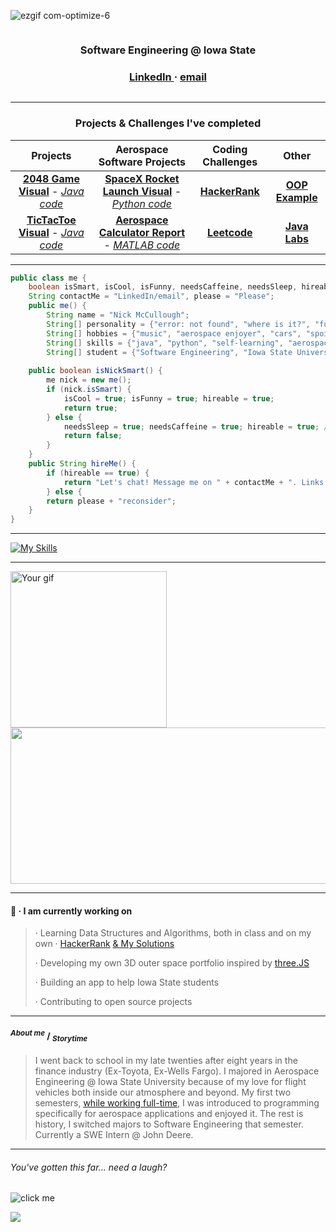 ![ezgif com-optimize-6](https://user-images.githubusercontent.com/91184284/233212165-f45b6b97-c9b6-4aec-8ba5-b64562d7b5a0.gif)

<div style="display: flex; align-items: center;">
  <div style="flex: 1;">
    <h3><p align="center"> Software Engineering @ Iowa State </p></h2>
	<h3><p align="center"> <a href="https://www.linkedin.com/in/mccnick/">LinkedIn </a> · <a href="mailto:nickmcc@iastate.edu"> email</a> </p></h2>
	</div>
</div>

_______

### <p align="center"> Projects & Challenges I've completed </p> 


| Projects  | Aerospace Software Projects |  Coding Challenges   | Other |
| :-------------: | :-------------: | :-------------: | :-------------: |
| <a href="https://user-images.githubusercontent.com/91184284/232322694-6c8ceb66-9118-4066-a43c-5214a4083cb1.gif">**2048 Game Visual**</a> - <a href="https://github.com/mccnick/COMS-227/blob/main/HW3/HW03/src/hw3/ConnectGame.java">*Java code*</a>  | <a href="https://user-images.githubusercontent.com/91184284/232335618-21af470a-1634-4918-bc83-1c0c69ed4133.gif">**SpaceX Rocket Launch Visual**</a> - <a href="https://github.com/mccnick/AERE-160/blob/main/SpaceXRocketSimulation.py">*Python code*</a> | <a href="https://github.com/mccnick/HackerRank-Solutions">**HackerRank**</a> | <a href="https://github.com/mccnick/COMS-227/blob/main/HW2/HW02/src/hw2/ThreeCushion.java">**OOP Example**</a>
| <a href="https://user-images.githubusercontent.com/91184284/229703311-da007f9a-ea7c-4629-a577-32b01e902073.gif">**TicTacToe Visual**</a> - <a href="https://github.com/mccnick/TicTacToe/blob/main/TicTacToe/src/zzzTicTacToe/TicTacToe.java">*Java code*</a>  |  <a href="https://github.com/mccnick/DensityAltitudeCalculator/blob/main/Nick%20McCullough%20-%20Project%201.pdf">**Aerospace Calculator Report**</a> - <a href="https://github.com/mccnick/DensityAltitudeCalculator/blob/main/DensityAltCalc.m">*MATLAB code*</a>    | <a href="https://github.com/mccnick/Leetcode-Solutions">**Leetcode**</a> | <a href="https://github.com/mccnick/COMS-227">**Java Labs**</a>


_______

```java
public class me {
	boolean isSmart, isCool, isFunny, needsCaffeine, needsSleep, hireable; 
	String contactMe = "LinkedIn/email", please = "Please";
	public me() {
		String name = "Nick McCullough";
		String[] personality = {"error: not found", "where is it?", "funny", "motivated"};
		String[] hobbies = {"music", "aerospace enjoyer", "cars", "spoiling doggo", "gaming"};
		String[] skills = {"java", "python", "self-learning", "aerospace background", "leadership", "teamwork"};
		String[] student = {"Software Engineering", "Iowa State University", "expected graduation 2025"};
		
	public boolean isNickSmart() {
		me nick = new me();
		if (nick.isSmart) {
			isCool = true; isFunny = true; hireable = true;
			return true;
		} else {
			needsSleep = true; needsCaffeine = true; hireable = true; // please hire me anyway
			return false;
		} 
	}
	public String hireMe() {
		if (hireable == true) {
			return "Let's chat! Message me on " + contactMe + ". Links above :)";
		} else {
		return please + "reconsider";
	}
}
```

_______

[![My Skills](https://skillicons.dev/icons?i=java,eclipse,py,vscode,react,js,threejs,vue,nodejs,c,cpp,html,css,git,latex)](https://skillicons.dev)

_______



 

  
<!--
<a href="https://github.com/mccnick/Leetcode-Solutions">Leetcode</a> 
<a href="https://github.com/mccnick/HackerRank-Solutions">HackerRank</a> 




<div style="display: flex; align-items: center;">
  <div style="flex: 1;">
    <h3>🧩 · Visuals of projects I've completed!</h3>
    <h5>Java Projects</h5>
    <ul>
      <li><a href="https://user-images.githubusercontent.com/91184284/232322694-6c8ceb66-9118-4066-a43c-5214a4083cb1.gif">2048 game</a> / <a href="https://github.com/mccnick/COMS-227/blob/main/HW3/HW03/src/hw3/ConnectGame.java">Java code</a></li>
      <li><a href="https://user-images.githubusercontent.com/91184284/229703311-da007f9a-ea7c-4629-a577-32b01e902073.gif">TicTacToe</a> / <a href="https://github.com/mccnick/TicTacToe/blob/main/TicTacToe/src/zzzTicTacToe/TicTacToe.java">Java code</a></li>
    </ul>
    <h5>Aerospace Software Projects</h5>
    <ul>
      <li><a href="https://user-images.githubusercontent.com/91184284/232335618-21af470a-1634-4918-bc83-1c0c69ed4133.gif">SpaceX Falcon 9 Simulation</a> / <a href="https://github.com/mccnick/AERE-160/blob/main/SpaceXRocketSimulation.py">Python code</a></li>
      <li><a href="https://github.com/mccnick/DensityAltitudeCalculator/blob/main/Nick%20McCullough%20-%20Project%201.pdf">Aerospace Calculator Report</a> / <a href="https://github.com/mccnick/DensityAltitudeCalculator/blob/main/DensityAltCalc.m">MATLAB code</a></li>
    </ul>
  </div>
  <div>
   
  </div>
</div>
-->




 <img src="https://user-images.githubusercontent.com/91184284/232395192-d8884757-79af-4b8b-9e43-384513f3672f.gif" alt="Your gif" height="250"/><img src="https://spotify-recently-played-readme.vercel.app/api?user=7iosa6zosbstnzn6jxm1s0qqc&count=3&width=570" height="250" width="670"/>  


_______

#### 🌱 · I am currently working on
> · Learning Data Structures and Algorithms, both in class and on my own · [HackerRank](https://www.hackerrank.com/nickmcc) [& My Solutions](https://github.com/mccnick/HackerRank-Problems)
>
> · Developing my own 3D outer space portfolio inspired by [three.JS](https://threejs.org/)
>
> · Building an app to help Iowa State students
>
> · Contributing to open source projects

_______
#### <sup>*About me*</sup> / <sub>*Storytime*</sub>
>I went back to school in my late twenties after eight years in the finance industry (Ex-Toyota, Ex-Wells Fargo). I majored in Aerospace Engineering @ Iowa State University because of my love for flight vehicles both inside our atmosphere and beyond. My first two semesters, [while working full-time](https://www.registrar.iastate.edu/sites/default/files/uploads/info/DeansListF21Updated418.pdf "Dean's List"), I was introduced to programming specifically for aerospace applications and enjoyed it. The rest is history, I switched majors to Software Engineering that semester. Currently a SWE Intern @ John Deere.

_______
###### You've gotten this far... need a laugh?
![](https://readme-jokes.vercel.app/api "click me")

![](https://komarev.com/ghpvc/?username=mccnick&color=blue&label=Views+on+Nick's+GitHub:&style=for-the-square)

<!--
**mccnick/mccnick** is a ✨ _special_ ✨ repository because its `README.md` (this file) appears on your GitHub profile.

// <p align="center">text</p>

// ![ezgif com-optimize-3](https://user-images.githubusercontent.com/91184284/233018425-0625985b-379e-4fb4-894c-f9704a6d8907.gif)

// ![ezgif com-video-to-gif-3](https://user-images.githubusercontent.com/91184284/233022270-8d005f6a-aaa8-459a-9321-76ee73c86161.gif)

// ![ezgif com-crop-2](https://user-images.githubusercontent.com/91184284/232549394-da6c3eb5-e05e-44f8-9554-79f6ba9ebf4d.gif)


// github most used programming languages chart (too much jupyter notebook)
![Most Committed Languages](https://github-readme-stats.vercel.app/api/top-langs/?username=mccnick&layout=compact&theme=theme)

// falcon9 gif
![image](https://user-images.githubusercontent.com/91184284/232395192-d8884757-79af-4b8b-9e43-384513f3672f.gif)
 
// falcon9 centered
<p align="center">
  <img src="https://user-images.githubusercontent.com/91184284/232395192-d8884757-79af-4b8b-9e43-384513f3672f.gif" alt="animated" />
</p>


// spotify
![Nick's recently played](https://spotify-recently-played-readme.vercel.app/api?user=7iosa6zosbstnzn6jxm1s0qqc&count=3&width=900&height=200)
![Spotify recently played](https://spotify-recently-played-readme.vercel.app/api?user=7iosa6zosbstnzn6jxm1s0qqc&count=3)

![finance](https://user-images.githubusercontent.com/91184284/232307962-e49c14f1-5fa5-451e-a068-d00e0ad2bc82.png)
-->
